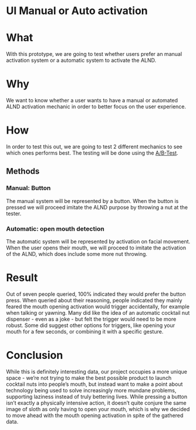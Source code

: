 # UI Manual or Auto activation


# What
With this prototype, we are going to test whether users prefer an manual activation system or a automatic system to activate the ALND.

# Why
We want to know whether a user wants to have a manual or automated ALND activation mechanic in order to better focus on the user experience.

# How
In order to test this out, we are going to test 2 different mechanics to see which ones performs best. The testing will be done using the [A/B-Test](https://en.wikipedia.org/wiki/A/B_testing).

## Methods
### Manual: Button
The manual system will be represented by a button. When the button is pressed we will proceed imitate the ALND purpose by throwing a nut at the tester.

### Automatic: open mouth detection
The automatic system will be represented by activation on facial movement. When the user opens their mouth, we will proceed to imitate the activation of the ALND, which does include some more nut throwing.

# Result
Out of seven people queried, 100% indicated they would prefer the button press. When queried about their reasoning, people indicated they mainly feared the mouth opening activation would trigger accidentally, for example when talking or yawning. Many did like the idea of an automatic cocktail nut dispenser - even as a joke - but felt the trigger would need to be more robust. Some did suggest other options for triggers, like opening your mouth for a few seconds, or combining it with a specific gesture.

# Conclusion
While this is definitely interesting data, our project occupies a more unique space - we’re not trying to make the best possible product to launch cocktail nuts into people’s mouth, but instead want to make a point about technology being used to solve increasingly more mundane problems, supporting laziness instead of truly bettering lives. While pressing a button isn’t exactly a physically intensive action, it doesn’t quite conjure the same image of sloth as only having to open your mouth, which is why we decided to move ahead with the mouth opening activation in spite of the gathered data.